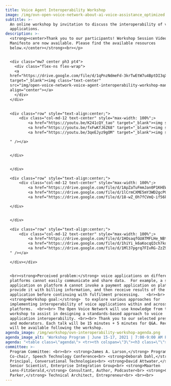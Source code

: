 ```yaml
---
title: Voice Agent Interoperability Workshop
image: /img/ovn-open-voice-network-about-ai-voice-assistance_optimized.jpg
subtitle: >-
  An online workshop by invitation to discuss the interoperability of voice
  applications.
description: >-
  <strong><center>Thank you to our participants! Workshop Session Videos and
  Manifesto are now available. Please find the available resources
  below.</center></strong><br></p> 


  <div class="mw7 center ph3 pt4">
    <div class="flex-ns flex-wrap">
    <a
  href="https://drive.google.com/file/d/1qPnzNdmeFd-3krTwEtW7u4BptDI3qX37/view?usp=sharing"
  target="_blank"><img class="text-center"
  src="img/open-voice-network-voice-agent-interoperability-workshop-manifesto.png"
  align="center"></a>
    </div>
  </div>
  

  <div class="row" style="text-align:center;">
      <div class="col-md-12 text-center" style="max-width: 100%";>
          <a href="https://youtu.be/K241cQY_tao" target="_blank"><img style="height: auto; width:300px" src="img/open-voice-network-voice-agent-interoperability-workshop-recording-day-1.png"  /></a>
          <a href="https://youtu.be/fxFwKfJ6Z68" target="_blank"><img style="height: auto; width:300px" src="/img/open-voice-network-voice-agent-interoperability-workshop-recording-day-2.png"  /></a>
          <a href="https://youtu.be/3qeEJyz9gOM" target="_blank"><img style="height: auto; width:300px" src="/img/open-voice-network-voice-agent-interoperability-workshop-recording-day-3.png

  " /></a>


  </div>


  </div>

  <div class="row" style="text-align:center;">
      <div class="col-md-12 text-center" style="max-width: 100%";>
          <a href="https://drive.google.com/file/d/1ApZaTuFmmJan0P1KHEWzJEFAjVLINc3S/view?usp=sharing" target="_blank"><img style="height: auto; width:300px" src="img/open-voice-network-voice-agent-interoperability-workshop-notes-day-1.png"  /></a>
          <a href="https://drive.google.com/file/d/1lCrmCXME5mY3WD2gcPG40yZCc2bRmzHK/view?usp=sharing" target="_blank"><img style="height: auto; width:300px" src="/img/open-voice-network-voice-agent-interoperability-workshop-notes-day-2.png"  /></a>
          <a href="https://drive.google.com/file/d/18-wZ_Oh7fCVmQ-if56kOJGlhGT_UnZSu/view?usp=sharing" target="_blank"><img style="height: auto; width:300px" src="/img/open-voice-network-voice-agent-interoperability-workshop-notes-day-3.png" /></a>

  </div>


  </div>

  <div class="row" style="text-align:center;">
      <div class="col-md-12 text-center" style="max-width: 100%";>
          <a href="https://drive.google.com/file/d/1HOsaqfGUATMFLHe_NBts-wrT8QKL5wUR/view?usp=sharing" target="_blank"><img style="height: auto; width:300px" src="img/open-voice-network-voice-agent-interoperability-workshop-summary-and-recommendations.png"  /></a>
          <a href="https://drive.google.com/file/d/1hiYi_k6aKocqQ3ch7kdUu5edQgde4M0D/view?usp=sharing" target="_blank"><img style="height: auto; width:300px" src="/img/open-voice-network-voice-agent-interoperability-workshop-presentation-slides-day-2.png"  /></a>
          <a href="https://drive.google.com/file/d/1Ml37pgrq7FIvRG-ZzZ9GNurANW8WNWxW/view?usp=sharing" target="_blank"><img style="height: auto; width:300px" src="/img/open-voice-network-voice-agent-interoperability-workshop-presentation-slides-day-3.png
  " /></a>

  </div></div>


  <br><strong>Perceived problem:</strong> voice applications on different
  platforms cannot easily communicate and share data.  For example, a shopping
  application on platform A cannot invoke a payment application on platform B,
  provide it with billing information, and then receive results of the payment
  application before continuing with fulfilment processing.   <br><br>
  <strong>Workshop goal:</strong>  to explore various approaches for
  implementing interoperability of voice applications within and across
  platforms.  <br><br> The Open Voice Network will use knowledge from this
  workshop to assist in designing a standards-based approach to voice
  application interoperability. <br><br> Thank you to our selected presenters
  and moderators. Each talk will be 15 minutes + 5 minutes for Q&A. Recordings
  will be available following the workshop.
agenda_image: /img/workshop/ovn-interoperability-workshop-agenda.png
agenda_image_alt: 'Workshop Program | June 15-17, 2021 | 7:00-9:00 AM PST'
agenda: "<table class=\"agenda\"> <tr><th colspan=\"3\"><h3 class=\"\">JUNE 15 | THEME: UNDERSTAND THE PROBLEM | Host: James A. Larson, Speech Technology Conference, US</h3></th><tr> <tr><td width=\"101\">7:00 PST</td><td>Welcome and workshop challenge</td><td>Jon Stine, Open Voice Network, USA</td><tr> <tr><td>7:10 PST</td><td>Conversational interoperability: the need and approaches</td><td>Shyamala Prayaga, Ford Motor Company, USA and James A Larson, SpeechTEK Conference, USA</td><tr> <tr><td>7:35 PST</td><td>The future of interoperable conversational agents -- and why this is so important</td><td>Ian Utile, CEO, Attn.live; Susan Bearden, Director of Digital Programs at InnovateEDU; Bradley Metrock, CEO, Score Publishing; Moderated by Jon Stine, Open Voice Network</td><tr> <tr><td>8:00 PST</td><td>Breakout rooms (40 min) <span style=\"color: #1056fb\">\\\\[\\\\*\\\\*What are the opportunities?\\\\*\\\\*](https://drive.google.com/file/d/1m4zPzA18dAkis9G2kbf--6YgBuli7Oc6/view?usp=sharing)</span></td><td>Breakout Room 1 Moderator: Shyamala Prayaga, Ford Motor Company, USA<br>Breakout Room 2 Moderator: Chris Parker, ebullient.com, The Netherlands<br>Breakout Room 3 Moderator: David Attwater, Talkmap Inc., UK</td><tr> <tr><td>8:40 PST</td><td>Breakout reports & peaking points for The Voice Agent Interoperability Manifesto</td><td>Maarten Lens-FitzGerald, Project Zilver, The Netherlands</td><tr> <tr><td>9:00 PST</td><td colspan=\"2\">Optional break out rooms for Special Interest Groups\t</td><tr> <tr><td>  </td><tr> <tr><th colspan=\"3\"><h3 class=\"\">JUNE 16 | THEME: IDENTIFY CANDIDATE SOLUTIONS | Host: Shyamala Prayaga, Ford Motor Company, US</h3></th><tr> <tr><td>7:00 PST</td><td>Voice user interfaces for interoperable voice agents</td><td>Michael McTear, Ulster University, Northern Ireland</td><tr> <tr><td>7:20 PST</td><td>Key Issues</td><td>David Attwater, Talkmap Inc., UK</td><tr> <tr><td>7:40 PST</td><td>ISO compatible standard for voice agents</td><td>Tobias Martens, Whoelse.ai, Germany</td><tr> <tr><td>8:00 PST</td><td>Breakout rooms (40 min) <span style=\"color: #1056fb\">\\\\[\\\\*\\\\*What are the technical and standards challenges?\\\\*\\\\*](https://drive.google.com/file/d/17UCF_VO2ckDvkMryoJ3UnoZDsv88R4-e/view?usp=sharing)</span></td><td>Breakout Room 1 Moderator: Michael McTear, Ulster University, Northern Ireland; Scribe: Emily Banzhaf<br>Breakout Room 2 Moderator: John Trammell, Target, USA; Scribe: Oita Coleman<br>Breakout Room 3 Moderator: James A. Larson, Speech Technologies Conference, USA; Scribe: Jon Stine</td><tr> <tr><td>8:40 PST</td><td>Breakout reports and update wording of voice agent manifesto</td><td>Maarten Lens-FitzGerald, Project Zilver, The Netherlands</td><tr> <tr><td>9:00 PST</td><td colspan=\"2\">Optional breakout rooms for special interest groups\t</td><tr> <tr><td>  </td><tr> <tr><th colspan=\"3\"><h3 class=\"\">JUNE 17 | THEME: MOVE FORWARD | Host: David Attwater of Talkmap Inc.</h3></th><tr> <tr><td>7:00 PST</td><td>What we can learn from Amazon Vii</td><td>Michael McTear, Ulster University, Northern Ireland</td><tr> <tr><td>7:20 PST</td><td>Magenta: our journey, and the future of voice assistance</td><td>Bernhard Hochstätter, Deutsche Telekom, Germany</td><tr> <tr><td>7:40 PST</td><td>Areas of IPA standardization</td><td>Dirk Schnelle-Walka, Modality.ai, Germany</td><tr> <tr><td>8:00 PST</td><td>The danger of digital whispers: understanding the dimensions of trust in interoperable voice agents</td><td>Leigh Clark, Swansea University, UK</td><tr> <tr><td>8:20 PST</td><td>Interactive Conversational agents at the BBC</td><td>Chris Dix, Head of Architecture at BBC, UK</td><tr> <tr><td>8:40 PST</td><td>Accept manifesto, next steps, and review of workshop challenge</td><td>Jon Stine, Open Voice Network, USA</td><tr> </table><br>"
committee: >-
  Program Committee: <br><br> <strong>James A. Larson,</strong> Program
  Co-chair, Speech Technology Conference<br> <strong>Deborah Dahl,</strong>
  Principal, Conversational Technologies<br> <strong>David Attwater,</strong>
  Senior Scientist, Enterprise Integration Group<br> <strong>Maarten
  Lens-FitzGerald,</strong> Consultant, Author, Podcaster<br> <strong>Chris
  Parker,</strong> Technical Architect, Entrepreneur<br> <br><br>
---
```


